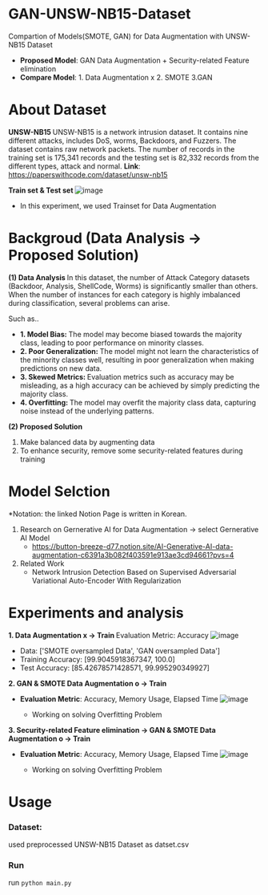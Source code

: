 # GAN-UNSW-NB15-Dataset
Compartion of Models(SMOTE, GAN) for Data Augmentation with UNSW-NB15 Dataset
- <b>Proposed Model</b>: GAN Data Augmentation + Security-related Feature elimination
- <b>Compare Model</b>: 1. Data Augmentation x 2. SMOTE 3.GAN

# About Dataset
<b> UNSW-NB15 </b>
UNSW-NB15 is a network intrusion dataset. It contains nine different attacks, includes DoS, worms, Backdoors, and Fuzzers. 
The dataset contains raw network packets. The number of records in the training set is 175,341 records and the testing set is 82,332 records from the different types, attack and normal.
<b>Link</b>: https://paperswithcode.com/dataset/unsw-nb15

<b> Train set & Test set </b>
![image](https://github.com/haeun161/GAN-UNSW-NB15-Dataset/assets/80445078/223f5783-e7bd-4606-b20a-12ffc78c474a)

* In this experiment, we used Trainset for Data Augmentation

# Backgroud (Data Analysis -> Proposed Solution)
<b> (1) Data Analysis </b>
In this dataset, the number of Attack Category datasets (Backdoor, Analysis, ShellCode, Worms) is significantly smaller than others. When the number of instances for each category is highly imbalanced during classification, several problems can arise.

Such as..
- <b> 1. Model Bias: </b>  The model may become biased towards the majority class, leading to poor performance on minority classes.
- <b> 2. Poor Generalization: </b>  The model might not learn the characteristics of the minority classes well, resulting in poor generalization when making predictions on new data.
- <b> 3. Skewed Metrics: </b> Evaluation metrics such as accuracy may be misleading, as a high accuracy can be achieved by simply predicting the majority class.
- <b> 4. Overfitting: </b> The model may overfit the majority class data, capturing noise instead of the underlying patterns.

<b> (2) Proposed Solution </b>
 1) Make balanced data by augmenting data
 2) To enhance security, remove some security-related features during training

# Model Selction
*Notation: the linked Notion Page is written in Korean.
1. Research on Gernerative AI for Data Augmentation -> select Gernerative AI Model
   - https://button-breeze-d77.notion.site/AI-Generative-AI-data-augmentation-c6391a3b082f403591e913ae3cd94661?pvs=4
2. Related Work
   - Network Intrusion Detection Based on Supervised Adversarial Variational Auto-Encoder With Regularization


# Experiments and analysis
<b> 1. Data Augmentation x -> Train </b>
   Evaluation Metric: Accuracy
![image](https://github.com/haeun161/GAN-UNSW-NB15-Dataset/assets/80445078/690edcf9-4a3b-43f8-a46c-73ec469ad108)
 - Data: ['SMOTE oversampled Data', 'GAN oversampled Data']
 - Training Accuracy: [99.9045918367347, 100.0]
 - Test Accuracy: [85.42678571428571, 99.995290349927]

<b> 2. GAN & SMOTE Data Augmentation o -> Train </b>
- <b> Evaluation Metric</b>: Accuracy, Memory Usage, Elapsed Time 
![image](https://github.com/haeun161/GAN-UNSW-NB15-Dataset/assets/80445078/bd0c58ea-ab87-4cc0-96ef-a986b8776883)

  * Working on solving Overfitting Problem

<b> 3. Security-related Feature elimination -> GAN & SMOTE Data Augmentation o -> Train </b>
- <b> Evaluation Metric</b>: Accuracy, Memory Usage, Elapsed Time 
  ![image](https://github.com/haeun161/GAN-UNSW-NB15-Dataset/assets/80445078/6e3b7ffe-c6cb-4417-8cef-748f3f54023e)

  * Working on solving Overfitting Problem



# Usage
### Dataset:
used preprocessed UNSW-NB15 Dataset as datset.csv 

### Run
run `python main.py`
